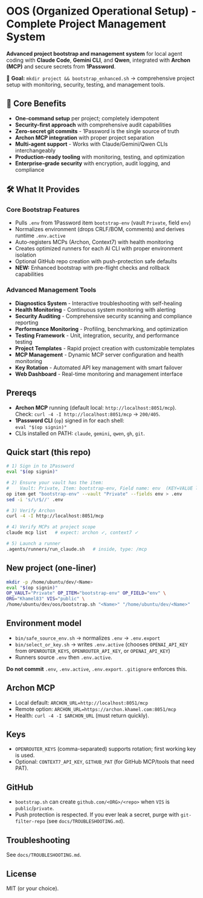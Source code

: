 # OOS (Organized Operational Setup) - Complete Project Management System

**Advanced project bootstrap and management system** for local agent coding with **Claude Code**, **Gemini CLI**, and **Qwen**, integrated with **Archon (MCP)** and secure secrets from **1Password**.

🎯 **Goal:** `mkdir project && bootstrap_enhanced.sh` → comprehensive project setup with monitoring, security, testing, and management tools.

## 🚀 Core Benefits
- **One-command setup** per project; completely idempotent
- **Security-first approach** with comprehensive audit capabilities  
- **Zero-secret git commits** - 1Password is the single source of truth
- **Archon MCP integration** with proper project separation
- **Multi-agent support** - Works with Claude/Gemini/Qwen CLIs interchangeably
- **Production-ready tooling** with monitoring, testing, and optimization
- **Enterprise-grade security** with encryption, audit logging, and compliance

## 🛠️ What It Provides

### Core Bootstrap Features
- Pulls `.env` from 1Password item `bootstrap-env` (vault `Private`, field `env`)
- Normalizes environment (drops CRLF/BOM, comments) and derives runtime `.env.active`
- Auto-registers MCPs (Archon, Context7) with health monitoring
- Creates optimized runners for each AI CLI with proper environment isolation
- Optional GitHub repo creation with push-protection safe defaults
- **NEW:** Enhanced bootstrap with pre-flight checks and rollback capabilities

### Advanced Management Tools
- **Diagnostics System** - Interactive troubleshooting with self-healing
- **Health Monitoring** - Continuous system monitoring with alerting  
- **Security Auditing** - Comprehensive security scanning and compliance reporting
- **Performance Monitoring** - Profiling, benchmarking, and optimization
- **Testing Framework** - Unit, integration, security, and performance testing
- **Project Templates** - Rapid project creation with customizable templates
- **MCP Management** - Dynamic MCP server configuration and health monitoring
- **Key Rotation** - Automated API key management with smart failover
- **Web Dashboard** - Real-time monitoring and management interface

## Prereqs
- **Archon MCP** running (default local: `http://localhost:8051/mcp`).  
  Check: `curl -4 -I http://localhost:8051/mcp` → `200/405`.
- **1Password CLI** (`op`) signed in for each shell:  
  `eval "$(op signin)"`
- CLIs installed on PATH: `claude`, `gemini`, `qwen`, `gh`, `git`.

## Quick start (this repo)
```bash
# 1) Sign in to 1Password
eval "$(op signin)"

# 2) Ensure your vault has the item:
#    Vault: Private, Item: bootstrap-env, Field name: env  (KEY=VALUE lines)
op item get "bootstrap-env" --vault "Private" --fields env > .env
sed -i 's/\r$//' .env

# 3) Verify Archon
curl -4 -I http://localhost:8051/mcp

# 4) Verify MCPs at project scope
claude mcp list   # expect: archon ✓, context7 ✓

# 5) Launch a runner
.agents/runners/run_claude.sh   # inside, type: /mcp
```

## New project (one-liner)
```bash
mkdir -p /home/ubuntu/dev/<Name>
eval "$(op signin)"
OP_VAULT="Private" OP_ITEM="bootstrap-env" OP_FIELD="env" \
ORG="Khamel83" VIS="public" \
/home/ubuntu/dev/oos/bootstrap.sh "<Name>" "/home/ubuntu/dev/<Name>"
```

## Environment model
- `bin/safe_source_env.sh` → normalizes `.env` → `.env.export`
- `bin/select_or_key.sh` → writes `.env.active` (chooses `OPENAI_API_KEY` from `OPENROUTER_KEYS`, `OPENROUTER_API_KEY`, or `OPENAI_API_KEY`)
- Runners source `.env` then `.env.active`.

**Do not commit** `.env`, `.env.active`, `.env.export`. `.gitignore` enforces this.

## Archon MCP
- Local default: `ARCHON_URL=http://localhost:8051/mcp`
- Remote option: `ARCHON_URL=https://archon.khamel.com:8051/mcp`
- Health: `curl -4 -I $ARCHON_URL` (must return quickly).

## Keys
- `OPENROUTER_KEYS` (comma-separated) supports rotation; first working key is used.
- Optional: `CONTEXT7_API_KEY`, `GITHUB_PAT` (for GitHub MCP/tools that need PAT).

## GitHub
- `bootstrap.sh` can create `github.com/<ORG>/<repo>` when `VIS` is `public`/`private`.
- Push protection is respected. If you ever leak a secret, purge with `git-filter-repo` (see `docs/TROUBLESHOOTING.md`).

## Troubleshooting

See `docs/TROUBLESHOOTING.md`.

## License

MIT (or your choice).